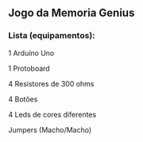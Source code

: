 ## Jogo da Memoria Genius

<h3>Lista (equipamentos):</h3>

<p>1 Arduíno Uno</p>
<p>1 Protoboard</p>
<p>4 Resistores de 300 ohms</p>
<p>4 Botões</p>
<p>4 Leds de cores diferentes</p>
<p>Jumpers (Macho/Macho)</p>
